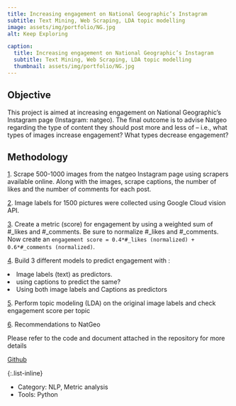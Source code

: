 ```yaml
---
title: Increasing engagement on National Geographic’s Instagram
subtitle: Text Mining, Web Scraping, LDA topic modelling 
image: assets/img/portfolio/NG.jpg
alt: Keep Exploring

caption:
  title: Increasing engagement on National Geographic’s Instagram
  subtitle: Text Mining, Web Scraping, LDA topic modelling 
  thumbnail: assets/img/portfolio/NG.jpg
---
```


## Objective

This project is aimed at increasing engagement on National Geographic’s Instagram page (Instagram: natgeo). The final outcome is to advise Natgeo regarding the type of content they should post more and less of – i.e., what types of images increase engagement? What types decrease engagement?

## Methodology

<p><u>1</u>.	Scrape 500-1000 images from the natgeo Instagram page using scrapers available online. Along with the images, scrape captions, the number of likes and the number of comments for each post.</p>

<p><u>2</u>.	Image labels for 1500 pictures were collected using Google Cloud vision API.</p>

<u>3</u>.	Create a metric (score) for engagement by using a weighted sum of #_likes and #_comments. Be sure to normalize #_likes and #_comments. Now create an `engagement score = 0.4*#_likes (normalized) + 0.6*#_comments (normalized)`.

<p><u>4</u>.	Build 3 different models to predict engagement with : 
<li>Image labels (text) as predictors.</li>
<li>using captions to predict the same?</li>
<li>Using both image labels and Captions as predictors</li>
</p>

<p><u>5</u>.	Perform topic modeling (LDA) on the original image labels and check engagement score per topic</p>
<p><u>6</u>.	Recommendations to NatGeo</p>


Please refer to the code and document attached in the repository for more details

[Github](https://github.com/abinavrameshs/Social-Network-Analysis-to-increase-engagement)

{:.list-inline}
- Category: NLP, Metric analysis
- Tools: Python

